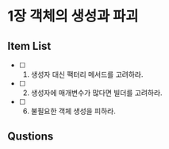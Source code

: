 # 1장 객체의 생성과 파괴

## Item List
- [ ] 01. 생성자 대신 팩터리 메서드를 고려하라.
- [ ] 02. 생성자에 매개변수가 많다면 빌더를 고려하라.
- [ ] 06. 불필요한 객체 생성을 피하라.

## Qustions

